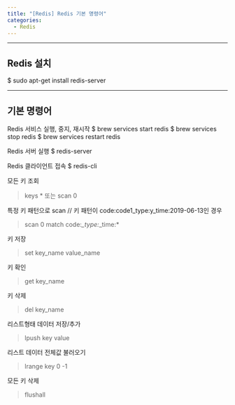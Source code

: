 ```yaml
---
title: "[Redis] Redis 기본 명령어"
categories:
  - Redis
---
```


---
Redis 설치
------------
$ sudo apt-get install redis-server

---
기본 명령어
------------
Redis 서비스 실행, 중지, 재시작
$ brew services start redis
$ brew services stop redis
$ brew services restart redis

Redis 서버 실행
$ redis-server

Redis 클라이언트 접속
$ redis-cli

모든 키 조회
> keys *
또는
> scan 0

특정 키 패턴으로 scan
// 키 패턴이 code:code1_type:y_time:2019-06-13인 경우
> scan 0 match code:*_type:*_time:*

키 저장
> set key_name value_name

키 확인
> get key_name

키 삭제
> del key_name

리스트형태 데이터 저장/추가
> lpush key value

리스트 데이터 전체값 불러오기
> lrange key 0 -1

모든 키 삭제
> flushall